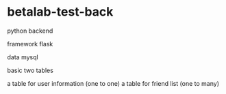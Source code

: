 # betalab-test-back

python backend

framework
flask

data
mysql

basic two tables

a table for user information (one to one)
a table for friend list (one to many)
